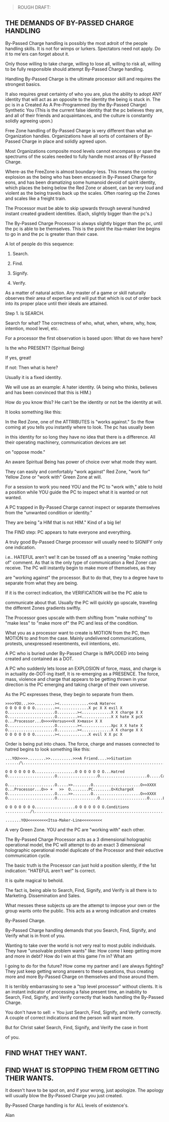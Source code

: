 > ROUGH DRAFT:

## THE DEMANDS OF BY-PASSED CHARGE HANDLING

By-Passed Charge handling is possibly the most adroit of the people
handling skills.
It is not for wimps or lurkers. Spectators need not apply. Do it to
me'ers can forget about it.

Only those willing to take charge, willing to lose all, willing to risk
all, willing to be fully responsible should attempt By-Passed Charge
handling.

Handling By-Passed Charge is the ultimate processor skill and requires
the strongest
basics.

It also requires great certainty of who you are, plus the ability
to adopt ANY identity that will act as an opposite to the identity the
being is stuck in. The pc is in a Created As A Pre-Programmed
(by the By-Passed Charge) Synthetic You (This is the current false
identity that
the pc believes they are, and all of their friends and acquaintances,
and the culture is constantly solidly agreeing upon.)

Free Zone handling of By-Passed Charge is very different than what an
Organization
handles. Organizations have all sorts of containers of By-Passed Charge
in place and
solidly agreed upon.

Most Organizations composite mood levels cannot encompass or span the
spectrums of the scales needed to fully handle most areas of By-Passed
Charge.

Where-as the FreeZone is almost boundary-less. This means the coming
explosion as the being who has been encased in By-Passed Charge for
eons, and has been dramatizing some humanoid devoid of spirit identity,
which places the being below the Red Zone or absent, can be very loud
and violent as the being travels back up the scales. Often roaring up
the
Zones and scales like a freight train.

The Processor must be able to skip upwards through several hundred
instant created gradient identities. (Each, slightly bigger than the
pc's.)

The By-Passed Charge Processor is always slightly bigger than the pc,
until the pc is able to be themselves. This is the point the itsa-maker
line begins to go in and the pc is greater than their case.

A lot of people do this sequence:

1. Search.

2. Find.

3. Signify.

4. Verify.

As a matter of natural action. Any master of a game or skill naturally
observes their area of expertise and will put that which is out of
order back into its proper place until their ideals are attained.

Step 1. Is SEARCH.

Search for what? The correctness of who, what, when, where, why, how,
intention, mood level, etc.

For a processor the first observation is based upon: What do we have
here?

Is the who PRESENT? (Spiritual Being)

If yes, great!

If not: Then what is here?

Usually it is a fixed identity.

We will use as an example: A hater identity. (A being who
thinks, believes and has been convinced that this is HIM.)

How do you know this? He can't be the identity or not be the
identity at will.

It looks something like this:

In the Red Zone, one of the ATTRIBUTES is "works against." So the flow
coming at you tells you instantly where to look. The pc has usually been

in this identity for so long they have no idea that there is a
difference. All their operating machinery, communication devices are set

on "oppose mode."

An aware Spiritual Being has power of choice over what mode they want.

They can easily and comfortably "work against" Red Zone, "work for"
Yellow Zone or "work with" Green Zone at will.

For a session to work you need YOU and the PC to "work with," able to
hold a position while YOU guide the PC to inspect what it is wanted or
not wanted.

A PC trapped in By-Passed Charge cannot inspect or separate
themselves from the "unwanted condition or identity."

They are being "a HIM that is not HIM." Kind of a big lie!

The FIND step: PC appears to hate everyone and everything.

A truly good By-Passed Charge processor will usually need to SIGNIFY
only one
indication.

i.e.. HATEFUL aren't we! It can be tossed off as a sneering "make
nothing
of" comment. As that is the only type of communication a Red Zoner can
receive. The PC will instantly begin to make more of themselves, as they

are "working against" the processor. But to do that, they to a degree
have to separate from what they are being.

If it is the correct indication, the VERIFICATION will be the PC able to

communicate about that. Usually the PC will quickly go upscale,
traveling the different Zones gradients swiftly.

The Processor goes upscale with them shifting from "make nothing" to
"make less" to "make more of" the PC and less of the condition.

What you as a processor want to create is MOTION from
the PC, then MOTION to and from the case. Mainly undelivered
communications, protests, unexpressed resentments, evil
intentions, etc.

A PC who is buried under By-Passed Charge is IMPLODED
into being created and contained as a DOT.

A PC who suddenly lets loose an EXPLOSION of force, mass,
and charge is in actuality de-DOT-ing itself, It is re-emerging as
a PRESENCE. The force, mass, violence and charge that
appears to be getting thrown in your direction is the PC emerging
and taking charge of their own universe.

As the PC expresses these, they begin to separate from them.

```
>>>>YOU...>>>.........><.............<<<A Hater<<
O O O O O O O.........><.............X pc X X evil X
O.....................O.........><.............X X charge X X
O.....................O.........><.............X X hate X pcX
O...Processor...O>>>>Versus<<<X X>mass< X X
O.....................O.........><.............Xpc X X hate X
O.....................O.........><.............X X charge X X
O O O O O O O.........><.............X evil X X pc X
```

Order is being put into chaos. The force, charge and masses
connected to hatred begins to look something like this:

```
...YOU>>>>........>>..........>>>A Friend....>>Situation
....../\......................................................................\/

O O O O O O O..................O O O O O O O...Hatred
O.....................O..................O.....................O.....Case

O.....................O.....>>........O.....................O>>XXXX
O...Processor...O>> +   >>  O........PC........O>XchargeX
O.....................O.....>>........O.....................O>>XXXX
O.....................O..................O.....................O......Life

O O O O O O O..................O O O O O O O.Conditions
.........../\..................................................................\/

.......YOU<<<<<<<<<Itsa-Maker-Line<<<<<<<<<
```

A very Green Zone. YOU and the PC are "working with" each other.

The By-Passed Charge Processor acts as a 3 dimensional
holographic operational model, the PC will attempt to do
an exact 3 dimensional holographic operational
model duplicate of the Processor and their eductive communication
cycle.

The basic truth is the Processor can just hold a position
silently, if the 1st indication:  "HATEFUL aren't we!" Is correct.

It is quite magical to behold.

The fact is, being able to Search, Find, Signify, and Verify is all
there is to Marketing. Dissemination and Sales.

What messes these subjects up are the attempt to impose your own or the
group wants onto the public. This acts as a wrong indication and creates

By-Passed Charge.

By-Passed Charge handling demands that you Search, Find, Signify, and
Verify what is in front of you.

Wanting to take over the world is not very real to most public
individuals. They have "unsolvable problem wants" like: How come I keep
getting more and more in debt? How do I win at this game I'm in? What am

I going to do for the future? How come my partner and I are always
fighting? They just keep getting wrong answers to these questions, thus
creating more and more By-Passed Charge on themselves and those around
them.

It is terribly embarrassing to see a "top level processor" without
clients. It is an instant indicator of processing a false present time,
an
inability to Search, Find, Signify, and Verify correctly that leads
handling the By-Passed Charge.

You don't have to sell: = You just Search, Find, Signify, and Verify
correctly. A couple of correct indications and the person will want
more.

But for Christ sake! Search, Find, Signify, and Verify the case in front

of you.

## FIND WHAT THEY WANT.

## FIND WHAT IS STOPPING THEM FROM GETTING THEIR WANTS.

It doesn't have to be spot on, and if your wrong, just apologize. The
apology will usually blow the By-Passed Charge you just created.

By-Passed Charge handling is for ALL levels of existence's.

Alan
